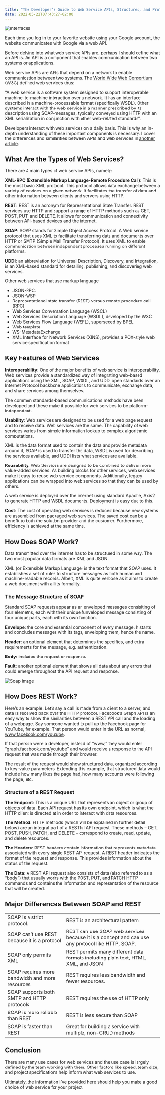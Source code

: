 ```yaml
---
title: "The Developer’s Guide to Web Service APIs, Structures, and Protocols"
date: 2022-05-22T07:43:27+02:00
---
```


![interfaces](./image1.jpg)

Each time you log in to your favorite website using your Google account, the website communicates with Google via a web API. 

Before delving into what web service APIs are, perhaps I should define what an API is. An API is a component that enables communication between two systems or applications. 

Web service APIs are APIs that depend on a network to enable communication between two systems. The [World Wide Web Consortium](http://www.w3.org/2005/Talks/01-ws-plh/?n=1) (W3C) defined web services thus:

“A web service is a software system designed to support interoperable machine-to-machine interaction over a network. It has an interface described in a machine-processable format (specifically WSDL). Other systems interact with the web service in a manner prescribed by its description using SOAP-messages, typically conveyed using HTTP with an XML serialization in conjunction with other web-related standards”.

Developers interact with web services on a daily basis. This is why an in-depth understanding of these important components is necessary. I cover the differences and similarities between APIs and web services in [another article](http://apitoolkit.io/blog/apis-and-web-services).

## What Are the Types of Web Services?

There are 4 main types of web service APIs, namely:

**XML-RPC (Extensible Markup Language-Remote Procedure Call)**: This is the most basic XML protocol. This protocol allows data exchange between a variety of devices on a given network. It facilitates the transfer of data and other information between clients and servers using HTTP. 

**REST**: REST is an acronym for Representational State Transfer. REST services use HTTP and support a range of HTTP methods such as GET, POST, PUT, and DELETE. It allows for communication and connectivity between API-based devices and the internet. 

**SOAP**: SOAP stands for Simple Object Access Protocol. A Web service protocol that uses XML to facilitate transferring data and documents over HTTP or SMTP (Simple Mail Transfer Protocol). It uses XML to enable communication between independent processes running on different platforms.

**UDDI**: an abbreviation for Universal Description, Discovery, and Integration, is an XML-based standard for detailing, publishing, and discovering web services.

Other web services that use markup language
- JSON-RPC.
- JSON-WSP
- Representational state transfer (REST) versus remote procedure call (RPC)
- Web Services Conversation Language (WSCL)
- Web Services Description Language (WSDL), developed by the W3C
- Web Services Flow Language (WSFL), superseded by BPEL
- Web template
- WS-MetadataExchange
- XML Interface for Network Services (XINS), provides a POX-style web service specification format

## Key Features of Web Services

**Interoperability**: One of the major benefits of web service is interoperability. Web services provide a standardized way of integrating web-based applications using the XML, SOAP, WSDL, and UDDI open standards over an Internet Protocol backbone applications to communicate, exchange data, and share services among themselves.

The common standards-based communications methods have been developed and these make it possible for web services to be platform-independent.  

**Usability**: Web services are designed to be used for a web page request and to receive data. Web services are the same. The capability of web services varies from simple information lookup to complex algorithmic computations. 

XML is the data format used to contain the data and provide metadata around it, SOAP is used to transfer the data, WSDL is used for describing the services available, and UDDI lists what services are available.

**Reusability**: Web Services are designed to be combined to deliver more value-added services. As building blocks for other services, web services make it easy to reuse web service components. Additionally, legacy applications can be wrapped into web services so that they can be used by others.

A web service is deployed over the internet using standard Apache, Axis2 to generate HTTP and WSDL documents. Deployment is easy due to this.

**Cost**: The cost of operating web services is reduced because new systems are assembled from packaged web services. The saved cost can be a benefit to both the solution provider and the customer. Furthermore, efficiency is achieved at the same time.

## How Does SOAP Work?

Data transmitted over the internet has to be structured in some way. The two most popular data formats are XML and JSON.

XML (or Extensible Markup Language) is the text format that SOAP uses. It establishes a set of rules to structure messages as both human and machine-readable records. Albeit, XML is quite verbose as it aims to create a web document with all its formality. 

### The Message Structure of SOAP
Standard SOAP requests appear as an enveloped messages consisiting of four elemetns, each with their unique funveloped message consisting of four unique parts, each with its own function. 

**Envelope**: the core and essential component of every message. It starts and concludes messages with its tags, enveloping them, hence the name.

**Header**: an optional element that determines the specifics, and extra requirements for the message, e.g. authentication.

**Body**: includes the request or response.

**Fault**: another optional element that shows all data about any errors that could emerge throughout the API request and response.


![Soap image](./image2.png "<a href='https://www.oreilly.com/library/view/java-ee-8/9781788833776/2643a695-ea84-48eb-8ff6-90ccda718262.xhtml'>Image source</a>")

## How Does REST Work?
Here’s an example. Let’s say a call is made from a client to a server, and data is received back over the HTTP protocol. Facebook’s Graph API is an easy way to show the similarities between a REST API call and the loading of a webpage. Say someone wanted to pull up the Facebook page for YouTube, for example. That person would enter in the URL as normal, www.facebook.com/youtube.

If that person were a developer, instead of “www,” they would enter “graph.facebook.com/youtube” and would receive a response to the API request that was made through their browser. 

The result of the request would show structured data, organized according to key-value parameters. Extending this example, that structured data would include how many likes the page had, how many accounts were following the page, etc.

### Structure of a REST Request
**The Endpoint**: This is a unique URL that represents an object or group of objects of data. Each API request has its own endpoint, which is what the HTTP client is directed at in order to interact with data resources.

**The Method**: HTTP methods (which will be explained in further detail below) are an integral part of a RESTful API request. These methods – GET, POST, PUSH, PATCH, and DELETE – correspond to create, read, update, and delete resources.

**The Headers**: REST headers contain information that represents metadata associated with every single REST API request. A REST header indicates the format of the request and response. This provides information about the status of the request.

**The Data**: A REST API request also consists of data (also referred to as a “body”) that usually works with the POST, PUT, and PATCH HTTP commands and contains the information and representation of the resource that will be created.

## Major Differences Between SOAP and REST
| | |
| ----------- | ------------- |
| SOAP is a strict protocol. | REST is an architectural pattern | 
| SOAP can’t use REST because it is a protocol | REST can use SOAP web services because it is a concept and can use any protocol like HTTP, SOAP. |
| SOAP only permits XML | REST permits many different data formats including plain text, HTML, XML, and JSON |
| SOAP requires more bandwidth and more resources | REST requires less bandwidth and fewer resources. |
| SOAP supports both SMTP and HTTP protocols | REST requires the use of HTTP only |
| SOAP is more reliable than REST | REST is less secure than SOAP. | 
| SOAP is faster than REST | Great for building a service with multiple, non-CRUD methods |


## Conclusion
There are many use cases for web services and the use case is largely defined by the team working with them. Other factors like speed, team size, and project specifications help inform what web services to use.

Ultimately, the information I’ve provided here should help you make a good choice of web service for your project.
